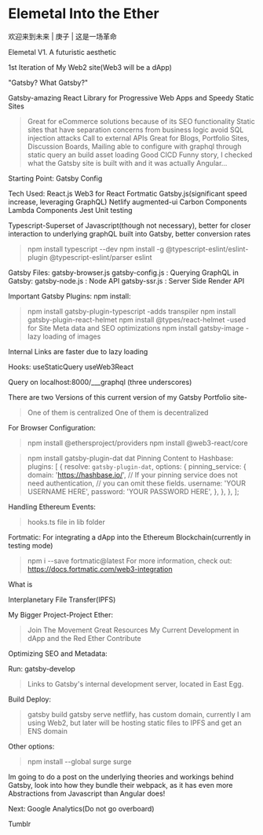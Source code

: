 # Elemetal Into the Ether
 欢迎来到未来 | 庚子 |  这是一场革命

Elemetal V1. A futuristic aesthetic

1st Iteration of My Web2 site(Web3 will be a dApp)

"Gatsby? What Gatsby?"


Gatsby-amazing React Library for Progressive Web Apps and Speedy Static Sites
>Great for eCommerce solutions because of its SEO functionality
>Static sites that have separation concerns from business logic avoid SQL injection attacks
>Call to external APIs
>Great for Blogs, Portfolio Sites, Discussion Boards, Mailing 
>able to configure with graphql through static query an build asset loading
>Good CICD
>Funny story, I checked what the Gatsby site is built with and it was actually Angular...

Starting Point: Gatsby Config

Tech Used:
React.js
Web3 for React
Fortmatic
Gatsby.js(significant speed increase, leveraging GraphQL)
Netlify
augmented-ui
Carbon Components
Lambda Components
Jest Unit testing

Typescript-Superset of Javascript(though not necessary), better for closer interaction to underlying graphQL built into Gatsby, better conversion rates
> npm install typescript --dev
> npm install -g @typescript-eslint/eslint-plugin @typescript-eslint/parser eslint

Gatsby Files:
gatsby-browser.js
gatsby-config.js : Querying GraphQL in Gatsby:
gatsby-node.js : Node API
gatsby-ssr.js : Server Side Render API


Important Gatsby Plugins: 
npm install:
> npm install gatsby-plugin-typescript 
  -adds transpiler
>npm install gatsby-plugin-react-helmet
>npm install @types/react-helmet
  -used for Site Meta data and SEO optimizations
>npm install gatsby-image
  -lazy loading of images

<Link />
Internal Links are faster due to lazy loading

Hooks: 
useStaticQuery
useWeb3React

Query on localhost:8000/___graphql (three underscores)


There are two Versions of this current version of my Gatsby Portfolio site-
>One of them is centralized
>One of them is decentralized

For Browser Configuration:
>npm install @ethersproject/providers
>npm install @web3-react/core

>npm install gatsby-plugin-dat dat 
Pinning Content to Hashbase:
> plugins: [
  {
    resolve: `gatsby-plugin-dat`,
    options: {
      pinning_service: {
        domain: 'https://hashbase.io/',
        // If your pinning service does not need authentication,
        // you can omit these fields.
        username: 'YOUR USERNAME HERE',
        password: 'YOUR PASSWORD HERE',
      },
    },
  },
];


Handling Ethereum Events:
>hooks.ts file in lib folder


Fortmatic: For integrating a dApp into the Ethereum Blockchain(currently in testing mode)
> npm i --save fortmatic@latest
For more information, check out:
https://docs.fortmatic.com/web3-integration 

What is 

Interplanetary File Transfer(IPFS)


My Bigger Project-Project Ether:
>Join The Movement
>Great Resources
>My Current Development in dApp and the Red Ether
>Contribute

Optimizing SEO and Metadata:



Run: 
gatsby-develop
>Links to Gatsby's internal development server, located in East Egg. 

Build Deploy:
>gatsby build
>gatsby serve
>netflify, has custom domain, currently I am using Web2, but later will be hosting static files to IPFS and get an ENS domain

Other options:
> npm install --global surge
> surge


Im going to do a post on the underlying theories and workings behind Gatsby, look into how they bundle their webpack, as it has even more Abstractions from Javascript than Angular does!



Next:
Google Analytics(Do not go overboard)

Tumblr


